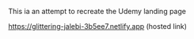 This ia an attempt to recreate the Udemy landing page






https://glittering-jalebi-3b5ee7.netlify.app  (hosted link)
